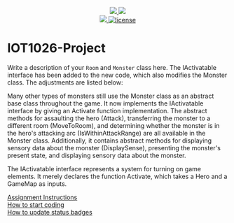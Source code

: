 <p align="center">
	<a href="https://github.com/heligayakwad/IOT1026-Project/actions/workflows/ci.yml">
    <img src="https://github.com/heligayakwad/IOT1026-Project/actions/workflows/ci.yml/badge.svg"/>
    </a>
	<a href="https://github.com/heligayakwad/IOT1026-Project/actions/workflows/formatting.yml">
    <img src="https://github.com/heligayakwad/IOT1026-Project/actions/workflows/formatting.yml/badge.svg"/>
	<br/>
    <a href="https://codecov.io/gh/heligayakwad/IOT1026-Project" > 
    <img src="https://codecov.io/gh/heligayakwad/IOT1026-Project/branch/main/graph/badge.svg?token=JS0857X5JD"/> 
	<img title="MIT License" alt="license" src="https://img.shields.io/badge/license-MIT-informational?style=flat-square">	
    </a>
</p>

# IOT1026-Project
Write a description of your `Room` and `Monster` class here.
The IActivatable interface has been added to the new code, which also modifies the Monster class. The adjustments are listed below:

Many other types of monsters still use the Monster class as an abstract base class throughout the game. It now implements the IActivatable interface by giving an Activate function implementation. The abstract methods for assaulting the hero (Attack), transferring the monster to a different room (MoveToRoom), and determining whether the monster is in the hero's attacking arc (IsWithinAttackRange) are all available in the Monster class. Additionally, it contains abstract methods for displaying sensory data about the monster (DisplaySense), presenting the monster's present state, and displaying sensory data about the monster.

The IActivatable interface represents a system for turning on game elements. It merely declares the function Activate, which takes a Hero and a GameMap as inputs.



[Assignment Instructions](docs/instructions.md)  
[How to start coding](docs/how-to-use.md)  
[How to update status badges](docs/how-to-update-badges.md)
